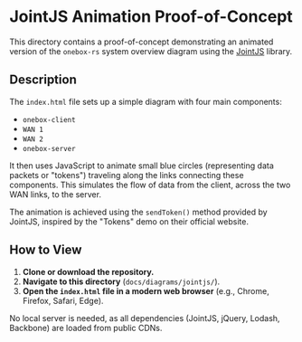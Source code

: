 # JointJS Animation Proof-of-Concept

This directory contains a proof-of-concept demonstrating an animated version of the `onebox-rs` system overview diagram using the [JointJS](https://www.jointjs.com/) library.

## Description

The `index.html` file sets up a simple diagram with four main components:
- `onebox-client`
- `WAN 1`
- `WAN 2`
- `onebox-server`

It then uses JavaScript to animate small blue circles (representing data packets or "tokens") traveling along the links connecting these components. This simulates the flow of data from the client, across the two WAN links, to the server.

The animation is achieved using the `sendToken()` method provided by JointJS, inspired by the "Tokens" demo on their official website.

## How to View

1.  **Clone or download the repository.**
2.  **Navigate to this directory** (`docs/diagrams/jointjs/`).
3.  **Open the `index.html` file in a modern web browser** (e.g., Chrome, Firefox, Safari, Edge).

No local server is needed, as all dependencies (JointJS, jQuery, Lodash, Backbone) are loaded from public CDNs.
